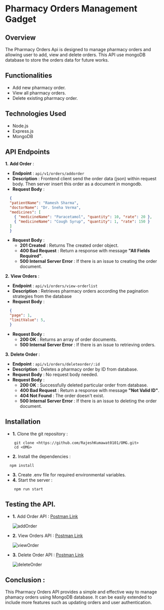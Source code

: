 # Pharmacy Orders Management Gadget

## Overview
The Pharmacy Orders Api is designed to manage pharmacy orders and allowing user to add, view and delete orders. This API use mongoDB database to store the orders data for future works.

## Functionalities
- Add new pharmacy order.
- View all pharmacy orders.
- Delete existing pharmacy order.

## Technologies Used
- Node.js
- Express.js
- MongoDB


## API Endpoints
**1.** **Add Order** :
  - **Endpoint** : `api/v1/orders/addorder`
  - **Description** : Frontend client send the order data (json) within request body. Then server insert this order as a document in mongodb.
  - **Request Body** :
  ```json
    {
    "patientName": "Ramesh Sharma",
    "doctorName": "Dr. Sneha Verma",
    "medicines": [
      { "medicineName": "Paracetamol", "quantity": 10, "rate": 20 },
      { "medicineName": "Cough Syrup", "quantity": 1, "rate": 150 }
    ]
    }
   ```
  - **Request Body** :
    - **201 Created** : Returns The created order object.
    -  **400 Bad Request** : Return a response with message **"All Fields Required"**.
    -  **500 Internal Server Error** : If there is an issue to creating the order document.
      
**2.** **View Orders** :
  - **Endpoint** : `api/v1/orders/view-orderlist`
  - **Description** : Retrieves pharmacy orders according the pagination strategies from the database
  - **Request Body** :
  ```json
    {
    "page": 1,
    "limitValue": 5,
    }
   ```
  - **Request Body** :
    - **200 OK** : Returns an array of order documents.
    -  **500 Internal Server Error** : If there is an issue to retrieving orders.


 **3.** **Delete Order** :
  - **Endpoint** : `api/v1/orders/deleteorder/:id`
  - **Description** : Deletes a pharmacy order by ID from database.
  - **Request Body** : No request body needed.
  - **Request Body** :
    - **200 OK** : Successfully deleted particular order from database.
    -  **400 Bad Request** : Return a response with message **"Not Valid ID"**.
    -  **404 Not Found** : The order doesn't exist.
    -  **500 Internal Server Error** : If there is an issue to deleting the order document.

## Installation
 - **1.** Clone the git repository :
  ``` node
      git clone <https://github.com/RajeshKumawat0101/OMG.git>
      cd <OMG>
  ```
 - **2.** Install the dependencies :
  ``` node
    npm install
  ```
 - **3.** Create .env file for required environmental variables.
 - **4.** Start the server :
  ``` node
      npm run start
  ```

## Testing the API.
- **1.** Add Order API :
  [Postman Link](https://winter-astronaut-184894.postman.co/workspace/New-Team-Workspace~f58a3202-450c-4ac5-bd6c-e06eae96c5b2/request/32478742-9fe614f4-89e2-4249-9a1f-a7df4bb0fb95?action=share&source=copy-link&creator=32478742&ctx=documentation)

  ![addOrder](https://github.com/user-attachments/assets/7132ff4b-739d-4771-b79f-673ae84a9511)


 - **2.** View Orders API :
   [Postman Link](https://winter-astronaut-184894.postman.co/workspace/New-Team-Workspace~f58a3202-450c-4ac5-bd6c-e06eae96c5b2/request/32478742-e21a810b-d15a-461c-a85e-de0c4f02ca78?action=share&source=copy-link&creator=32478742&ctx=documentation)
  
   ![viewOrder](https://github.com/user-attachments/assets/04bd2b7e-143b-47b5-ada7-fabee76ba401)


  - **3.** Delete Order API :
    [Postman Link](https://winter-astronaut-184894.postman.co/workspace/New-Team-Workspace~f58a3202-450c-4ac5-bd6c-e06eae96c5b2/request/32478742-c7ba6024-4584-411a-91a9-9334eab37a74?action=share&source=copy-link&creator=32478742&ctx=documentation)

    ![deleteOrder](https://github.com/user-attachments/assets/b207b3d8-adae-4110-87bf-245e1b4ce50c)


## Conclusion :
This Pharmacy Orders API provides a simple and effective way to manage phamacy orders using MongoDB database. It
can be easily extended to include more features such as updating orders and user authentication.
